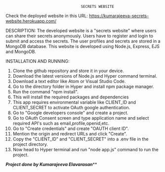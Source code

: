                                       SECRETS WEBSITE

Check the deployed website in this URL: https://kumarajeeva-secrets-website.herokuapp.com/

DESCRIPTION:
The developed website is a "secrets website" where users can share their secrets anonymously. Users have to register and login to submit and access the secrets. The user profiles and secrets are stored in a MongoDB database. This website is developed using Node.js, Express, EJS and MongoDB.

INSTALLATION AND RUNNING:
1) Clone the github repository and store it in your device.
2) Download the latest versions of Node.js and Hyper command terminal.
3) Download a text editor like Atom or Visual Studio Code.
4) Go to the directory folder in Hyper and install npm package manager.
5) Run the command "npm install".
6) This will install the required packages and dependencies
7) This app requires environmental variable like CLIENT_ID and CLIENT_SECRET to activate OAuth google authentication.
8) Go to "Google developers console" and create a project.
9) Go to OAuth Consent screen and type application name and select required API's such as email,profile,openid,etc.
10) Go to "Create credentials" and create "OAUTH client ID".
11) Mention the origin and redirect URLs and click "Create".
12) Copy the "CLIENT_ID" and "CLIENT_SECRET" into a .env file in the project directory.
13) Now head to Hyper terminal and run "node app.js" command to run the project.

*************************Project done by Kumarajeeva Elavarasan***************************
